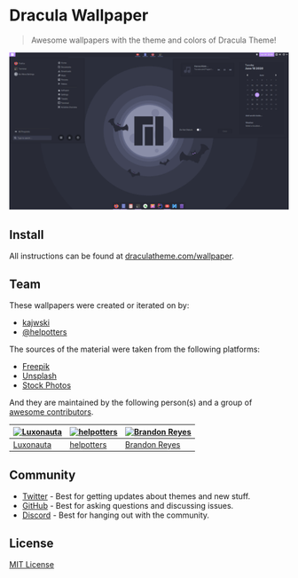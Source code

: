 # Dracula Wallpaper

> Awesome wallpapers with the theme and colors of Dracula Theme!

![Screenshot](./screenshot.png)

## Install

All instructions can be found at [draculatheme.com/wallpaper](https://draculatheme.com/wallpaper).

## Team

These wallpapers were created or iterated on by:

- [kajwski](https://www.reddit.com/r/unixporn/comments/hbu7uu/oc_ive_made_a_custom_distroos_wallpaper_for)
- [@helpotters](https://github.com/helpotters)

The sources of the material were taken from the following platforms:

- [Freepik](https://www.freepik.com)
- [Unsplash](https://unsplash.com)
- [Stock Photos](https://www.shutterstock.com)

And they are maintained by the following person(s) and a group of [awesome contributors](https://github.com/dracula/marp/graphs/contributors).

| [![Luxonauta](https://github.com/luxonauta.png?size=100)](https://github.com/luxonauta) | [![helpotters](https://github.com/helpotters.png?size=100)](https://github.com/helpotters) | [![Brandon Reyes](https://github.com/brandon-irs.png?size=100)](https://github.com/brandon-irs) |
| --------------------------------------------------------------------------------------- | ------------------------------------------------------------------------------------------ | ----------------------------------------------------------------------------------------------- |
| [Luxonauta](https://github.com/luxonauta)                                               | [helpotters](https://github.com/helpotters)                                                | [Brandon Reyes](https://github.com/brandon-irs)                                                 |

## Community

- [Twitter](https://twitter.com/draculatheme) - Best for getting updates about themes and new stuff.
- [GitHub](https://github.com/dracula/dracula-theme/discussions) - Best for asking questions and discussing issues.
- [Discord](https://draculatheme.com/discord-invite) - Best for hanging out with the community.

## License

[MIT License](./LICENSE)
